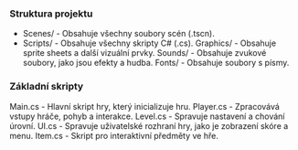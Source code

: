 ### Struktura projektu
* Scenes/ - Obsahuje všechny soubory scén (.tscn).
* Scripts/ - Obsahuje všechny skripty C# (.cs).
Graphics/ - Obsahuje sprite sheets a další vizuální prvky.
Sounds/ - Obsahuje zvukové soubory, jako jsou efekty a hudba.
Fonts/ - Obsahuje soubory s písmy.

### Základní skripty
Main.cs - Hlavní skript hry, který inicializuje hru.
Player.cs - Zpracovává vstupy hráče, pohyb a interakce.
Level.cs - Spravuje nastavení a chování úrovní.
UI.cs - Spravuje uživatelské rozhraní hry, jako je zobrazení skóre a menu.
Item.cs - Skript pro interaktivní předměty ve hře.

